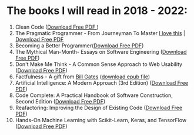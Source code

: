 # The books I will read in 2018 - 2022:

1. Clean Code (<a href="http://ricardogeek.com/docs/r_clean_code.pdf" target=_blank>Download Free PDF </a>)<br>
2. The Pragmatic Programmer - From Journeyman To Master <a href="https://github.com/TranNgocMinh/MyReading2018/blob/master/ThePragmaticProgrammer.md">I love this</a> | <a href="http://210.240.189.214/gamedesign/type_exercise/00_9615_reference//5.%E5%AD%B8%E7%BF%92%E6%88%90%E6%9E%9C%E5%8F%83%E8%80%83/23/books/1999%20-%20The%20Pragmatic%20Programmer;%20From%20Journeyman%20To%20Master%20-%20Pearson%20Education.pdf" target=_blank>Download Free PDF</a><br>
3.  Becoming a Better Programmer(<a href="http://www.ebook777.com/becoming-better-programmer/" target=_blank>Download Free PDF</a>)<br>
4. The Mythical Man-Month- Essays on Software Engineering (<a href="https://is.muni.cz/www/208322/The.Mythical.Man.Month.F.Brooks.pdf" target=_blank>Download Free PDF</a>)<br>
5. Don't Make Me Think - A Common Sense Approach to Web Usability (<a href="http://wireframe.vn/books/Don't%20Make%20Me%20Think%20-%20A%20Common%20Sense%20Approach%20To%20Web%20Usability%20(Second%20Edition)%20(2006).pdf" target=_blank>Download Free PDF</a>)<br>
6. Factfulness - A gift from <a href="https://www.gatesnotes.com/About-Bill-Gates/My-gift-to-college-graduates">Bill Gates</a> (<a href = "https://github.com/TranNgocMinh/MyReading2018/blob/master/Factfulness.epub">download epub file</a>)
7. Artificial Intelligence: A Modern Approach (3rd Edition) (<a href="https://www.cin.ufpe.br/~tfl2/artificial-intelligence-modern-approach.9780131038059.25368.pdf">Download Free PDF</a>)
8. Code Complete: A Practical Handbook of Software Construction, Second Edition (<a href="http://aroma.vn/web/wp-content/uploads/2016/11/code-complete-2nd-edition-v413hav.pdf">Download Free PDF</a>)
9. Reafactoring: Improving the Design of Existing Code (<a href="https://www.csie.ntu.edu.tw/~r95004/Refactoring_improving_the_design_of_existing_code.pdf">Download Free PDF</a>)
10. Hands-On Machine Learning with Scikit-Learn, Keras, and TensorFlow (<a href="https://www.knowledgeisle.com/wp-content/uploads/2019/12/2-Aur%C3%A9lien-G%C3%A9ron-Hands-On-Machine-Learning-with-Scikit-Learn-Keras-and-Tensorflow_-Concepts-Tools-and-Techniques-to-Build-Intelligent-Systems-O%E2%80%99Reilly-Media-2019.pdf">Download Free PDF</a>)
